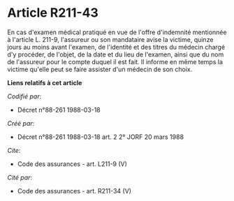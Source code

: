 # Article R211-43

En cas d'examen médical pratiqué en vue de l'offre d'indemnité mentionnée à l'article L. 211-9, l'assureur ou son mandataire
avise la victime, quinze jours au moins avant l'examen, de l'identité et des titres du médecin chargé d'y procéder, de
l'objet, de la date et du lieu de l'examen, ainsi que du nom de l'assureur pour le compte duquel il est fait. Il informe en
même temps la victime qu'elle peut se faire assister d'un médecin de son choix.

**Liens relatifs à cet article**

_Codifié par_:

  - Décret n°88-261 1988-03-18

_Créé par_:

  - Décret n°88-261 1988-03-18 art. 2 2° JORF 20 mars 1988

_Cite_:

  - Code des assurances - art. L211-9 (V)

_Cité par_:

  - Code des assurances - art. R211-34 (V)
